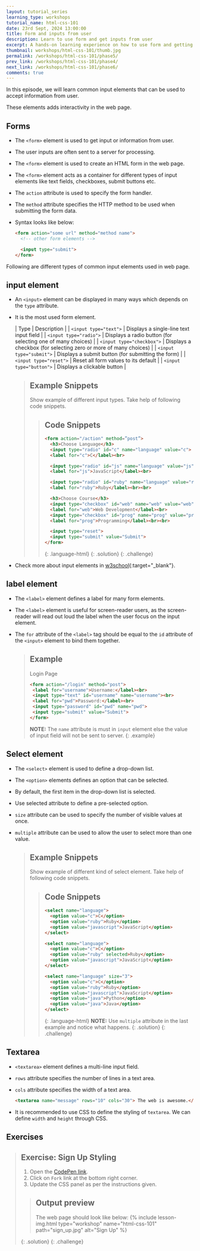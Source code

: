 ```yaml
---
layout: tutorial_series
learning_type: workshops
tutorial_name: html-css-101
date: 23rd Sept, 2024 13:00:00
title: Form and inputs from user
description: Learn to use form and get inputs from user
excerpt: A hands-on learning experience on how to use form and getting input from user
thumbnail: workshops/html-css-101/thumb.jpg
permalink: /workshops/html-css-101/phase5/
prev_link: /workshops/html-css-101/phase4/
next_link: /workshops/html-css-101/phase6/
comments: true
---
```


In this episode, we will learn common input elements that can be used to accept information from user.

These elements adds interactivity in the web page.

## Forms

- The `<form>` element is used to get input or information from user.
- The user inputs are often sent to a server for processing.
- The `<form>` element is used to create an HTML form in the web page.
- The `<form>` element acts as a container for different types of input elements like text fields, checkboxes, submit buttons etc.
- The `action` attribute is used to specify the form handler.
- The `method` attribute specifies the HTTP method to be used when submitting the form data.
- Syntax looks like below:

  ~~~html
  <form action="some url" method="method name">
    <!-- other form elements -->

    <input type="submit">
  </form>
  ~~~

Following are different types of common input elements used in web page.

## input element

- An `<input>` element can be displayed in many ways which depends on the `type` attribute.
- It is the most used form element.

  | Type | Description |
  | `<input type="text">` | Displays a single-line text input field |
  | `<input type="radio">` | Displays a radio button (for selecting one of many choices) |
  | `<input type="checkbox">` | Displays a checkbox (for selecting zero or more of many choices) |
  | `<input type="submit">` | Displays a submit button (for submitting the form) |
  | `<input type="reset">` | Reset all form values to its default |
  | `<input type="button">` | Displays a clickable button |

  > ## Example Snippets
  >
  > Show example of different input types.
  > Take help of following code snippets.
  >
  > > ## Code Snippets
  > >
  > > ~~~html
  > > <form action="/action" method=”post”>
  > >   <h3>Choose Language</h3>
  > >   <input type="radio" id="c" name="language" value="c">
  > >   <label for="c">C</label><br>
  > >
  > >   <input type="radio" id="js" name="language" value="js">
  > >   <label for="js">JavaScript</label><br>
  > >
  > >   <input type="radio" id="ruby" name="language" value="ruby">
  > >   <label for="ruby">Ruby</label><br><br>
  > >
  > >   <h3>Choose Course</h3>
  > >   <input type="checkbox" id="web" name="web" value="web">
  > >   <label for="web">Web Development</label><br>
  > >   <input type="checkbox" id="prog" name="prog" value="prog">
  > >   <label for="prog">Programming</label><br><br>
  > >
  > >   <input type="reset">
  > >   <input type="submit" value="Submit">
  > > </form>
  > > ~~~
  > >
  > > {: .language-html}
  > {: .solution}
  {: .challenge}

- Check more about input elements in [w3school](https://www.w3schools.com/html/html_form_input_types.asp){:target="_blank"}.

## label element

- The `<label>` element defines a label for many form elements.
- The `<label>` element is useful for screen-reader users, as the screen-reader will read out loud the label when the user focus on the input element.
- The `for` attribute of the `<label>` tag should be equal to the `id` attribute of the `<input>` element to bind them together.

  > ## Example
  >
  > Login Page
  >
  > ~~~html
  > <form action="/login" method="post">
  >  <label for="username">Username:</label><br>
  >  <input type="text" id="username" name="username"><br>
  >  <label for="pwd">Password:</label><br>
  >  <input type="password" id="pwd" name="pwd">
  >  <input type="submit" value="Submit">
  > </form>
  > ~~~
  >
  > __NOTE:__ The `name` attribute is must in `input` element else the value of input field will not be sent to server.
  {: .example}

## Select element

- The `<select>` element is used to define a drop-down list.
- The `<option>` elements defines an option that can be selected.
- By default, the first item in the drop-down list is selected.
- Use selected attribute to define a pre-selected option.
- `size` attribute can be used to specify the number of visible values at once.
- `multiple` attribute can be used to allow the user to select more than one value.

  > ## Example Snippets
  >
  > Show example of different kind of select element.
  > Take help of following code snippets.
  >
  > > ## Code Snippets
  > >
  > > ~~~html
  > > <select name="language">
  > >   <option value="c">C</option>
  > >   <option value="ruby">Ruby</option>
  > >   <option value="javascript">JavaScript</option>
  > > </select>
  > >
  > > <select name="language">
  > >   <option value="c">C</option>
  > >   <option value="ruby" selected>Ruby</option>
  > >   <option value="javascript">JavaScript</option>
  > > </select>
  > >
  > > <select name="language" size="3">
  > >   <option value="c">C</option>
  > >   <option value="ruby">Ruby</option>
  > >   <option value="javascript">JavaScript</option>
  > >   <option value="java">Python</option>
  > >   <option value="java">Java</option>
  > > </select>
  > > ~~~
  > >
  > > {: .language-html}
  > > __NOTE:__ Use `multiple` attribute in the last example and notice what happens.
  > {: .solution}
  {: .challenge}

## Textarea

- `<textarea>` element defines a multi-line input field.
- `rows` attribute specifies the number of lines in a text area.
- `cols` attribute specifies the width of a text area.

  ~~~html
  <textarea name="message" rows="10" cols="30"> The web is awesome.</textarea>
  ~~~

- It is recommended to use CSS to define the styling of `textarea`. We can define `width` and `height` through CSS.

## Exercises

> ## Exercise: Sign Up Styling
>
> 1. Open the <a href="https://codepen.io/c2edev/pen/oNKNXLW" target="_blank">CodePen link</a>.
> 2. Click on `Fork` link at the bottom right corner.
> 3. Update the CSS panel as per the instructions given.
>
> > ## Output preview
> >
> > The web page should look like below:
> > {% include lesson-img.html type="workshop" name="html-css-101" path="sign_up.jpg" alt="Sign Up" %}
> >
> {: .solution}
{: .challenge}
